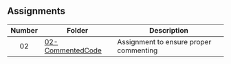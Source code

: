 ## Assignments

| Number | Folder                              | Description                            |
| :----: | ----------------------------------- | -------------------------------------- |
| 02     | [02-CommentedCode](./CommentedCode) | Assignment to ensure proper commenting |


